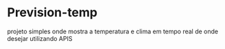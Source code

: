 # Prevision-temp
projeto simples onde mostra a temperatura e clima em tempo real de onde desejar utilizando APIS

